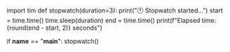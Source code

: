import tim
def stopwatch(duration=3):
    print("🕐 Stopwatch started...")
    start = time.time()
    time.sleep(duration)
    end = time.time()
    print(f"Elapsed time: {round(end - start, 2)} seconds")

if __name__ == "__main__":
    stopwatch()
